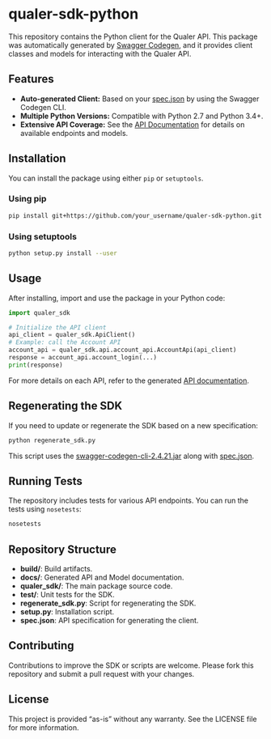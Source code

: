 # qualer-sdk-python

This repository contains the Python client for the Qualer API. This package was automatically generated by [Swagger Codegen](https://github.com/swagger-api/swagger-codegen), and it provides client classes and models for interacting with the Qualer API.

## Features

- **Auto-generated Client:** Based on your [spec.json](spec.json) by using the Swagger Codegen CLI.
- **Multiple Python Versions:** Compatible with Python 2.7 and Python 3.4+.
- **Extensive API Coverage:** See the [API Documentation](docs/) for details on available endpoints and models.

## Installation

You can install the package using either `pip` or `setuptools`.

### Using pip

```sh
pip install git+https://github.com/your_username/qualer-sdk-python.git
```

### Using setuptools

```sh
python setup.py install --user
```

## Usage

After installing, import and use the package in your Python code:

```python
import qualer_sdk

# Initialize the API client
api_client = qualer_sdk.ApiClient()
# Example: call the Account API
account_api = qualer_sdk.api.account_api.AccountApi(api_client)
response = account_api.account_login(...)
print(response)
```

For more details on each API, refer to the generated [API documentation](docs/).

## Regenerating the SDK

If you need to update or regenerate the SDK based on a new specification:

```sh
python regenerate_sdk.py
```

This script uses the [swagger-codegen-cli-2.4.21.jar](swagger-codegen-cli-2.4.21.jar) along with [spec.json](spec.json).

## Running Tests

The repository includes tests for various API endpoints. You can run the tests using `nosetests`:

```sh
nosetests
```

## Repository Structure

- **build/**: Build artifacts.
- **docs/**: Generated API and Model documentation.
- **qualer_sdk/**: The main package source code.
- **test/**: Unit tests for the SDK.
- **regenerate_sdk.py**: Script for regenerating the SDK.
- **setup.py**: Installation script.
- **spec.json**: API specification for generating the client.

## Contributing

Contributions to improve the SDK or scripts are welcome. Please fork this repository and submit a pull request with your changes.

## License

This project is provided “as-is” without any warranty. See the LICENSE file for more information.
